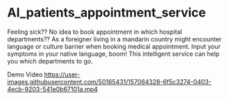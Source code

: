 # AI_patients_appointment_service
Feeling sick?? No idea to book appointment in which hospital departments??  As a foreigner living in a mandarin country might encounter language or culture barrier when booking medical appointment.  Input your symptoms in your native language, boom! This intelligent service can help you which departments to go.  


Demo Video
https://user-images.githubusercontent.com/50165431/157064328-6f5c3274-0403-4ecb-9203-541e0b67101a.mp4

